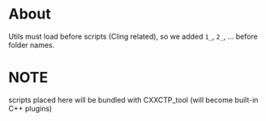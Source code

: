 # About
Utils must load before scripts (Cling related), so we added `1_`, `2_`, ... before folder names.

# NOTE
scripts placed here will be bundled with CXXCTP_tool (will become built-in C++ plugins)
